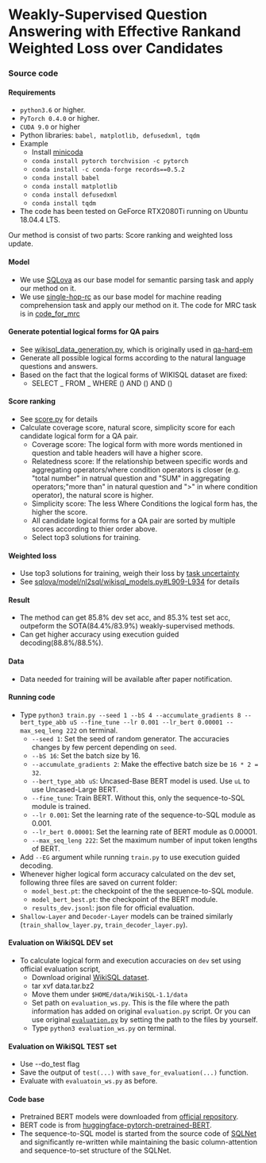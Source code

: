 # Weakly-Supervised Question Answering with Effective Rankand Weighted Loss over Candidates

### Source code
#### Requirements
- `python3.6` or higher.
- `PyTorch 0.4.0` or higher.
- `CUDA 9.0` or higher
- Python libraries: `babel, matplotlib, defusedxml, tqdm`
- Example
    - Install [minicoda](https://conda.io/miniconda.html)
    - `conda install pytorch torchvision -c pytorch`
    - `conda install -c conda-forge records==0.5.2`
    - `conda install babel` 
    - `conda install matplotlib`
    - `conda install defusedxml`
    - `conda install tqdm`
- The code has been tested on GeForce RTX2080Ti running on Ubuntu 18.04.4 LTS.

Our method is consist of two parts: Score ranking and weighted loss update.


#### Model
 - We use [SQLova](https://github.com/naver/sqlova) as our base model for semantic parsing task and apply our method on it.
 - We use [single-hop-rc](https://github.com/shmsw25/single-hop-rc) as our base model for machine reading comprehension task and apply our method on it. The code for MRC task is in [code_for_mrc](https://github.com/QHZSS/SRAWL/tree/master/code_for_mrc)

#### Generate potential logical forms for QA pairs
- See [wikisql_data_generation.py](https://github.com/QHZSS/SRAWL/blob/master/wikisql_data_generation.py), which is originally used in [qa-hard-em](https://github.com/shmsw25/qa-hard-em/tree/wikisql)
- Generate all possible logical forms according to the natural language questions and answers.
- Based on the fact that the logical forms of WIKISQL dataset are fixed:
    - SELECT _ FROM _ WHERE () AND () AND ()

#### Score ranking
- See [score.py](https://github.com/QHZSS/SRAWL/blob/master/score.py) for details
- Calculate coverage score, natural score, simplicity score for each candidate logical form for a QA pair.
  - Coverage score: The logical form with more words mentioned in question and table headers will have a higher score.
  - Relatedness score: If the relationship between specific words and aggregating operators/where condition operators is closer (e.g. "total number" in natrual question and "SUM" in aggregating operators;"more than" in natural question and ">" in where condition operator), the natural score is higher.
  - Simplicity score: The less Where Conditions the logical form has, the higher the score.
  - All candidate logical forms for a QA pair are sorted by multiple scores according to thier order above.
  - Select top3 solutions for training.

#### Weighted loss
- Use top3 solutions for training, weigh their loss by [task uncertainty](https://arxiv.org/abs/1705.07115v3)
- See [sqlova/model/nl2sql/wikisql_models.py#L909-L934](https://github.com/QHZSS/SRAWL/blob/master/sqlova/model/nl2sql/wikisql_models.py#L907-L936) for details

#### Result
 - The method can get 85.8% dev set acc, and 85.3% test set acc, outpeform the SOTA(84.4%/83.9%) weakly-supervised methods.
 - Can get higher accuracy using execution guided decoding(88.8%/88.5%).


#### Data
- Data needed for training will be available after paper notification.

#### Running code
- Type `python3 train.py --seed 1 --bS 4 --accumulate_gradients 8 --bert_type_abb uS --fine_tune --lr 0.001 --lr_bert 0.00001 --max_seq_leng 222` on terminal.
    - `--seed 1`: Set the seed of random generator. The accuracies changes by few percent depending on `seed`.
    - `--bS 16`: Set the batch size by 16.
    - `--accumulate_gradients 2`: Make the effective batch size be `16 * 2 = 32`.
    - `--bert_type_abb uS`: Uncased-Base BERT model is used. Use `uL` to use Uncased-Large BERT.
    - `--fine_tune`: Train BERT. Without this, only the sequence-to-SQL module is trained.
    - `--lr 0.001`: Set the learning rate of the sequence-to-SQL module as 0.001. 
    - `--lr_bert 0.00001`: Set the learning rate of BERT module as 0.00001.
    - `--max_seq_leng 222`: Set the maximum number of input token lengths of BERT.     
- Add `--EG` argument while running `train.py` to use execution guided decoding. 
- Whenever higher logical form accuracy calculated on the dev set, following three files are saved on current folder:
    - `model_best.pt`: the checkpoint of the the sequence-to-SQL module.
    - `model_bert_best.pt`: the checkpoint of the BERT module.
    - `results_dev.jsonl`: json file for official evaluation.
- `Shallow-Layer` and `Decoder-Layer` models can be trained similarly (`train_shallow_layer.py`, `train_decoder_layer.py`). 

#### Evaluation on WikiSQL DEV set
- To calculate logical form and execution accuracies on `dev` set using official evaluation script,
    - Download original [WikiSQL dataset](https://github.com/salesforce/WikiSQL).
    - tar xvf data.tar.bz2
    - Move them under `$HOME/data/WikiSQL-1.1/data`
    - Set path on `evaluation_ws.py`. This is the file where the path information has added on original `evaluation.py` script. Or you can use original [`evaluation.py`](https://github.com/salesforce/WikiSQL) by setting the path to the files by yourself.
    - Type `python3 evaluation_ws.py` on terminal.

#### Evaluation on WikiSQL TEST set
- Use --do_test flag
- Save the output of `test(...)` with `save_for_evaluation(...)` function.
- Evaluate with `evaluatoin_ws.py` as before.


#### Code base 
- Pretrained BERT models were downloaded from [official repository](https://github.com/google-research/bert). 
- BERT code is from [huggingface-pytorch-pretrained-BERT](https://github.com/huggingface/pytorch-pretrained-BERT).
- The sequence-to-SQL model is started from the source code of [SQLNet](https://github.com/xiaojunxu/SQLNet) and significantly re-written while maintaining the basic column-attention and sequence-to-set structure of the SQLNet.

